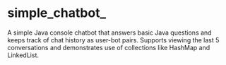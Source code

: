 # simple_chatbot_
A simple Java console chatbot that answers basic Java questions and keeps track of chat history as user-bot pairs. Supports viewing the last 5 conversations and demonstrates use of collections like HashMap and LinkedList.
